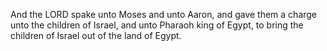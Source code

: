 And the LORD spake unto Moses and unto Aaron, and gave them a charge unto the children of Israel, and unto Pharaoh king of Egypt, to bring the children of Israel out of the land of Egypt.
